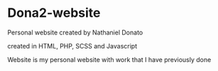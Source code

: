 # Dona2-website
Personal website
created by Nathaniel Donato

created in HTML, PHP, SCSS and Javascript

Website is my personal website with work that I have previously done
